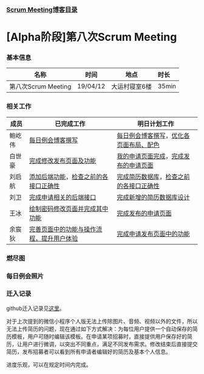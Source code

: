 ### [Scrum Meeting博客目录](<https://www.cnblogs.com/Water-T/p/10675740.html> )

# [Alpha阶段]第八次Scrum Meeting

### 基本信息

| 名称                | 时间     | 地点          | 时长  |
| ------------------- | -------- | ------------- | :---- |
| 第八次Scrum Meeting | 19/04/12 | 大运村寝室6楼 | 35min |

### 相关工作

| 成员   | 已完成工作                                                   | 明日计划工作                                                 |
| ------ | ------------------------------------------------------------ | ------------------------------------------------------------ |
| 鲍屹伟 | [每日例会博客撰写](<https://github.com/kirito12138/GroupWork/issues/6>) | [每日例会博客撰写](<https://github.com/kirito12138/GroupWork/issues/6>)，[优化各页面布局、配色](<https://github.com/kirito12138/GroupWork/issues/15>) |
| 白世豪 | [完成修改发布页面及功能](<https://github.com/kirito12138/GroupWork/issues/72>) | [我的申请页面完成](<https://github.com/kirito12138/GroupWork/issues/72>)，[完成发布的申请页面](<https://github.com/kirito12138/GroupWork/issues/17>) |
| 刘启航 | [添加后端功能](<https://github.com/kirito12138/GroupWork/issues/55>)，[检查之前的各接口正确性](<https://github.com/kirito12138/GroupWork/issues/29>) | [完成简历数据库](<https://github.com/kirito12138/GroupWork/issues/59>)，[检查之前的各接口正确性](<https://github.com/kirito12138/GroupWork/issues/29>) |
| 刘卫   | [完成申请相关的后端接口](<https://github.com/kirito12138/GroupWork/issues/25>) | [完成新增的简历数据库设计](<https://github.com/kirito12138/GroupWork/issues/59>) |
| 王冰   | [绘制密码修改页面并完成其中功能](<https://github.com/kirito12138/GroupWork/issues/71>) | [完成发布的申请页面](<https://github.com/kirito12138/GroupWork/issues/17>) |
| 余宸狄 | [完善页面中的功能与操作流程，提升用户体验](<https://github.com/kirito12138/GroupWork/issues/54>) | [完成申请发布页面中的功能](<https://github.com/kirito12138/GroupWork/issues/17>) |

### 燃尽图



### 每日例会照片



### 迁入记录

github迁入记录见[这里](<https://github.com/kirito12138/GroupWork>)。

对于上次提到的微信小程序个人版无法上传除图片、音频、视频以外的文件，所以无法上传简历的问题，现在通过如下方式解决：为每位用户提供一个自动保存的简历模板，用户可随时编辑该模板。在申请某项招募时，直接提供用户保存好的简历，让用户进行微调，以突出不同重点，满足不同发布需求。修改结束后直接提交简历，发布招募者可以看到所有申请者编辑好的简历及基本个人信息。

进度乐观，可以在规定时间内完成。